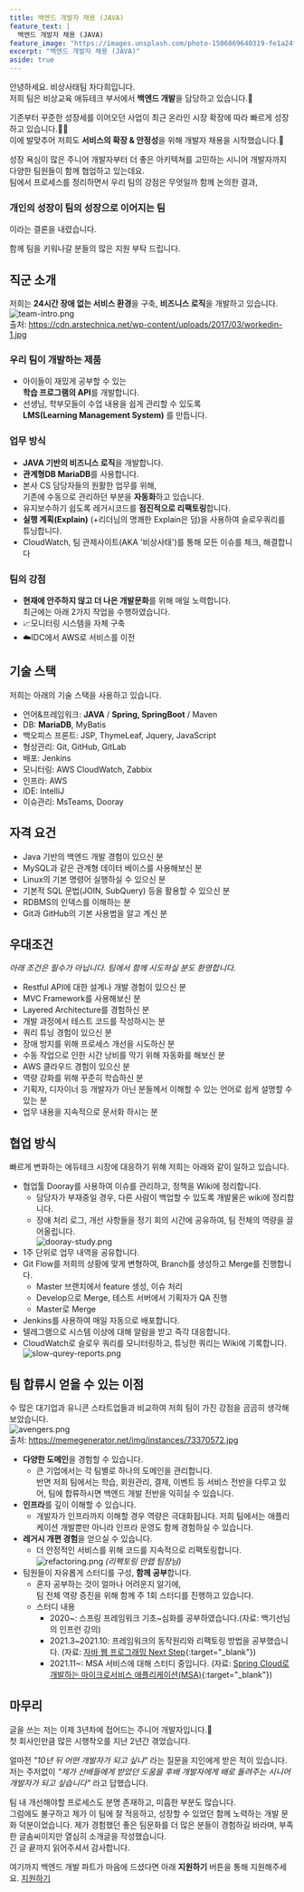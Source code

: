 ```yaml
---
title: 백엔드 개발자 채용 (JAVA)
feature_text: |
  백엔드 개발자 채용 (JAVA)
feature_image: "https://images.unsplash.com/photo-1506869640319-fe1a24fd76dc?ixlib=rb-1.2.1&ixid=MnwxMjA3fDB8MHxwaG90by1wYWdlfHx8fGVufDB8fHx8&auto=format&fit=crop&w=1170&q=80"
excerpt: "백엔드 개발자 채용 (JAVA)"
aside: true
---
```


안녕하세요. 비상사태팀 차다희입니다.  
저희 팀은 비상교육 애듀테크 부서에서 **백엔드 개발**을 담당하고 있습니다.💪

기존부터 꾸준한 성장세를 이어오던 사업이 최근 온라인 시장 확장에 따라 빠르게 성장하고 있습니다.👏👏  
이에 발맞추어 저희도 **서비스의 확장 & 안정성**을 위해 개발자 채용을 시작했습니다.🙌
  
성장 욕심이 많은 주니어 개발자부터 더 좋은 아키텍쳐를 고민하는 시니어 개발자까지 다양한 팀원들이 함께 협업하고 있는데요.   
팀에서 프로세스를 정리하면서 우리 팀의 강점은 무엇일까 함께 논의한 결과,   
### 개인의 성장이 팀의 성장으로 이어지는 팀  
이라는 결론을 내렸습니다. 

함께 팀을 키워나갈 분들의 많은 지원 부탁 드립니다. 

## 직군 소개
저희는 **24시간 장애 없는 서비스 환경**을 구축, **비즈니스 로직**을 개발하고 있습니다.  
![team-intro.png](/assets/images/team-intro.png)  
출처: https://cdn.arstechnica.net/wp-content/uploads/2017/03/workedin-1.jpg

### 우리 팀이 개발하는 제품
- 아이들이 재밌게 공부할 수 있는  
  **학습 프로그램의 API**를 개발합니다.
- 선생님, 학부모들이 수업 내용을 쉽게 관리할 수 있도록  
  **LMS(Learning Management System)** 를 만듭니다.

### 업무 방식
- **JAVA 기반의 비즈니스 로직**을 개발합니다. 
- **관계형DB MariaDB**를 사용합니다.
- 본사 CS 담당자들의 원활한 업무를 위해,  
  기존에 수동으로 관리하던 부분을 **자동화**하고 있습니다. 
- 유지보수하기 쉽도록 레거시코드를 **점진적으로 리팩토링**합니다. 
- **실행 계획(Explain)** (+리더님의 명쾌한 Explain은 덤)을 사용하여 슬로우쿼리를 튜닝합니다.
- CloudWatch, 팀 관제사이트(AKA '비상사태')를 통해 모든 이슈를 체크, 해결합니다

### 팀의 강점
- **현재에 안주하지 않고 더 나은 개발문화**를 위해 매일 노력합니다.  
  최근에는 아래 2가지 작업을 수행하였습니다.  
- 📈모니터링 시스템을 자체 구축
- ☁️IDC에서 AWS로 서비스를 이전

## 기술 스택
저희는 아래의 기술 스택을 사용하고 있습니다. 
- 언어&프레임워크: **JAVA** / **Spring, SpringBoot** / Maven
- DB: **MariaDB**, MyBatis
- 백오피스 프론트: JSP, ThymeLeaf, Jquery, JavaScript
- 형상관리: Git, GitHub, GitLab
- 배포: Jenkins
- 모니터링: AWS CloudWatch, Zabbix
- 인프라: AWS 
- IDE: IntelliJ
- 이슈관리: MsTeams, Dooray

## 자격 요건
- Java 기반의 백엔드 개발 경험이 있으신 분
- MySQL과 같은 관계형 데이터 베이스를 사용해보신 분
- Linux의 기본 명령어 실행하실 수 있으신 분
- 기본적 SQL 문법(JOIN, SubQuery) 등을 활용할 수 있으신 분
- RDBMS의 인덱스를 이해하는 분 
- Git과 GitHub의 기본 사용법을 알고 계신 분

## 우대조건
*아래 조건은 필수가 아닙니다. 팀에서 함께 시도하실 분도 환영합니다.*
- Restful API에 대한 설계나 개발 경험이 있으신 분
- MVC Framework를 사용해보신 분
- Layered Architecture를 경험하신 분
- 개발 과정에서 테스트 코드를 작성하시는 분
- 쿼리 튜닝 경험이 있으신 분
- 장애 방지를 위해 프로세스 개선을 시도하신 분
- 수동 작업으로 인한 시간 낭비를 막기 위해 자동화를 해보신 분
- AWS 클라우드 경험이 있으신 분
- 역량 강화를 위해 꾸준히 학습하신 분
- 기획자, 디자이너 등 개발자가 아닌 분들께서 이해할 수 있는 언어로 쉽게 설명할 수 있는 분
- 업무 내용을 지속적으로 문서화 하시는 분

## 협업 방식
빠르게 변화하는 에듀테크 시장에 대응하기 위해 저희는 아래와 같이 일하고 있습니다. 

- 협업툴 Dooray를 사용하여 이슈를 관리하고, 정책을 Wiki에 정리합니다.
  - 담당자가 부재중일 경우, 다른 사람이 백업할 수 있도록 개발물은 wiki에 정리합니다. 
  - 장애 처리 로그, 개선 사항들을 정기 회의 시간에 공유하여, 팀 전체의 역량을 끌어올립니다.  
  ![dooray-study.png](/assets/images/dooray-study.png)
- 1주 단위로 업무 내역을 공유합니다. 
- Git Flow를 저희의 상황에 맞게 변형하여, Branch를 생성하고 Merge를 진행합니다.
  - Master 브랜치에서 feature 생성, 이슈 처리 
  - Develop으로 Merge, 테스트 서버에서 기획자가 QA 진행
  - Master로 Merge 
- Jenkins를 사용하여 매일 자동으로 배포합니다.
- 텔레그램으로 시스템 이상에 대해 알람을 받고 즉각 대응합니다. 
- CloudWatch로 슬로우 쿼리를 모니터링하고, 튜닝한 쿼리는 Wiki에 기록합니다.  
![slow-qurey-reports.png](/assets/images/slow-qurey-reports.png)

## 팀 합류시 얻을 수 있는 이점
수 많은 대기업과 유니콘 스타트업들과 비교하여 저희 팀이 가진 강점을 곰곰히 생각해보았습니다.  
![avengers.png](/assets/images/avengers.png)  
출처: https://memegenerator.net/img/instances/73370572.jpg
- **다양한 도메인**을 경험할 수 있습니다. 
  - 큰 기업에서는 각 팀별로 하나의 도메인을 관리합니다.  
    반면 저희 팀에서는 학습, 회원관리, 결제, 이벤트 등 서비스 전반을 다루고 있어, 팀에 합류하시면 백엔드 개발 전반을 익히실 수 있습니다. 
- **인프라**를 깊이 이해할 수 있습니다. 
  - 개발자가 인프라까지 이해할 경우 역량은 극대화됩니다. 저희 팀에서는 애플리케이션 개발뿐만 아니라 인프라 운영도 함께 경험하실 수 있습니다.
- **레거시 개편 경험**을 얻으실 수 있습니다.
  - 더 안정적인 서비스를 위해 코드를 지속적으로 리팩토링합니다.  
  ![refactoring.png](/assets/images/refactoring.png)
    *(리팩토링 만랩 팀장님)*
- 팀원들이 자유롭게 스터디를 구성, **함께 공부**합니다. 
  - 혼자 공부하는 것이 얼마나 어려운지 알기에,  
    팀 전체 역량 증진을 위해 함께 주 1회 스터디를 진행하고 있습니다. 
  - 스터디 내용
    - 2020~: 스프링 프레임워크 기초~심화를 공부하였습니다.(자료: 백기선님의 인프런 강의)
    - 2021.3~2021.10: 프레임워크의 동작원리와 리팩토링 방법을 공부했습니다. (자료: [자바 웹 프로그래밍 Next Step](https://www.kyobobook.co.kr/product/detailViewKor.laf?mallGb=KOR&ejkGb=KOR&barcode=9788997924240){:target="_blank"})
    - 2021.11~: MSA 서비스에 대해 스터디 중입니다. (자료: [Spring Cloud로 개발하는 마이크로서비스 애플리케이션(MSA)](https://www.inflearn.com/course/%EC%8A%A4%ED%94%84%EB%A7%81-%ED%81%B4%EB%9D%BC%EC%9A%B0%EB%93%9C-%EB%A7%88%EC%9D%B4%ED%81%AC%EB%A1%9C%EC%84%9C%EB%B9%84%EC%8A%A4){:target="_blank"})

## 마무리
글을 쓰는 저는 이제 3년차에 접어드는 주니어 개발자입니다.👶  
첫 회사인만큼 많은 시행착오를 지난 2년간 겪었습니다.  
  
얼마전 *"10년 뒤 어떤 개발자가 되고 싶냐"* 라는 질문을 지인에게 받은 적이 있습니다. 저는 주저없이 *"제가 선배들에게 받았던 도움을 후배 개발자에게 배로 돌려주는 시니어 개발자가 되고 싶습니다"* 라고 답했습니다.  

팀 내 개선해야할 프로세스도 분명 존재하고, 미흡한 부분도 많습니다.  
그럼에도 불구하고 제가 이 팀에 잘 적응하고, 성장할 수 있었던 함께 노력하는 개발 문화 덕분이었습니다. 
제가 경험했던 좋은 팀문화를 더 많은 분들이 경험하길 바라며, 부족한 글솜씨이지만 열심히 소개글을 작성했습니다.  
긴 글 끝까지 읽어주셔서 감사합니다. 

여기까지 백엔드 개발 파트가 마음에 드셨다면 아래 **지원하기** 버튼을 통해 지원해주세요. 
[지원하기](https://visang.recruiter.co.kr/app/jobnotice/view?systemKindCode=MRS2&jobnoticeSn=76346{:target="_blank"})